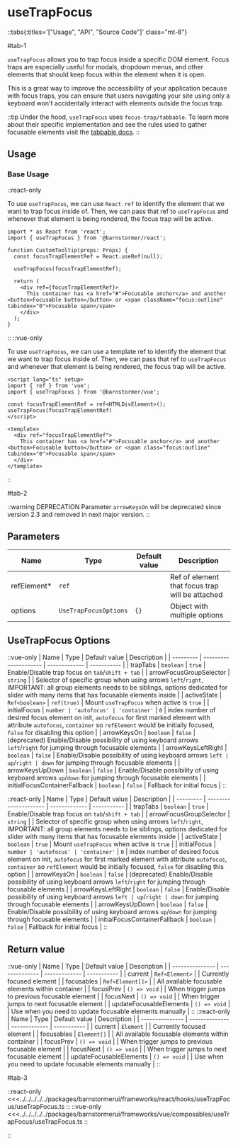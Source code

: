 # useTrapFocus

::tabs{:titles='["Usage", "API", "Source Code"]' class="mt-8"}

#tab-1

`useTrapFocus` allows you to trap focus inside a specific DOM element. Focus traps are especially useful for modals, dropdown menus, and other elements that should keep focus within the element when it is open.

This is a great way to improve the accessibility of your application because with focus traps, you can ensure that users navigating your site using only a keyboard won't accidentally interact with elements outside the focus trap.

::tip
Under the hood, `useTrapFocus` uses `focus-trap/tabbable`. To learn more about their specific implementation and see the rules used to gather focusable elements visit the [tabbable docs](https://github.com/focus-trap/tabbable).
::

## Usage

### Base Usage
::react-only

To use `useTrapFocus`, we can use `React.ref` to identify the element that we want to trap focus inside of. Then, we can pass that ref to `useTrapFocus` and whenever that element is being rendered, the focus trap will be active.



```tsx
import * as React from 'react';
import { useTrapFocus } from '@barnstormer/react';

function CustomTooltip(props: Props) {
  const focusTrapElementRef = React.useRef(null);

  useTrapFocus(focusTrapElementRef);

  return (
    <div ref={focusTrapElementRef}>
      This container has <a href="#">Focusable anchor</a> and another <button>Focusable button</button> or <span className="focus:outline" tabindex="0">Focusable span</span>
    </div>
  );
}
```



::
::vue-only

To use `useTrapFocus`, we can use a template ref to identify the element that we want to trap focus inside of. Then, we can pass that ref to `useTrapFocus` and whenever that element is being rendered, the focus trap will be active.



```vue
<script lang="ts" setup>
import { ref } from 'vue';
import { useTrapFocus } from '@barnstormer/vue';

const focusTrapElementRef = ref<HTMLDivElement>();
useTrapFocus(focusTrapElementRef)
</script>

<template>
  <div ref="focusTrapElementRef">
    This container has <a href="#">Focusable anchor</a> and another <button>Focusable button</button> or <span class="focus:outline" tabindex="0">Focusable span</span>
  </div>
</template>
```


::

#tab-2

<!-- TODO: remove arrowKeysOn before 3.0.0 release -->
::warning DEPRECATION
Parameter `arrowKeysOn` will be deprecated since version 2.3 and removed in next major version.
::

## Parameters

| Name      | Type                  | Default value | Description |
| --------- | --------------------- | ------------- | ----------- |
| refElement\* | `ref`    |      | Ref of element that focus trap will be attached              |
| options  | `UseTrapFocusOptions` | `{}`              | Object with multiple options  |

## UseTrapFocus Options

::vue-only
| Name      | Type                  | Default value | Description |
| --------- | --------------------- | ------------- | ----------- |
| trapTabs  | `boolean`    | `true`     | Enable/Disable trap focus on `tab`/`shift + tab`              |
| arrowFocusGroupSelector  | `string`    |      | Selector of specific group when using arrows `left`/`right`, IMPORTANT: all group elements needs to be siblings, options dedicated for slider with many items that has focusable elements inside              |
| activeState  | `Ref<boolean>` | `ref(true)`              | Mount `useTrapFocus` when active is `true`  |
| initialFocus    | `number | 'autofocus' | 'container'` | `0`       | index number of desired focus element on init, `autofocus` for first marked element with attribute `autofocus`, `container` so `refElement` would be initially focused, `false` for disabling this option  |
| arrowKeysOn | `boolean`    | `false`      | (deprecated) Enable/Disable possibility of using keyboard arrows `left`/`right` for jumping through focusable elements              |
| arrowKeysLeftRight | `boolean`    | `false`      | Enable/Disable possibility of using keyboard arrows `left | up`/`right | down` for jumping through focusable elements              |
| arrowKeysUpDown | `boolean`    | `false`      | Enable/Disable possibility of using keyboard arrows `up`/`down` for jumping through focusable elements              |
| initialFocusContainerFallback | `boolean`  | `false`     | Fallback for initial focus           |
::

::react-only
| Name      | Type                  | Default value | Description |
| --------- | --------------------- | ------------- | ----------- |
| trapTabs  | `boolean`    | `true`     | Enable/Disable trap focus on `tab`/`shift + tab`              |
| arrowFocusGroupSelector  | `string`    |      | Selector of specific group when using arrows `left`/`right`, IMPORTANT: all group elements needs to be siblings, options dedicated for slider with many items that has focusable elements inside              |
| activeState  | `boolean` | `true`              | Mount `useTrapFocus` when active is `true`  |
| initialFocus    | `number | 'autofocus' | 'container'` | `0`       | index number of desired focus element on init, `autofocus` for first marked element with attribute `autofocus`, `container` so `refElement` would be initially focused, `false` for disabling this option  |
| arrowKeysOn | `boolean`    | `false`      | (deprecated) Enable/Disable possibility of using keyboard arrows `left`/`right` for jumping through focusable elements              |
| arrowKeysLeftRight | `boolean`    | `false`      | Enable/Disable possibility of using keyboard arrows `left | up`/`right | down` for jumping through focusable elements              |
| arrowKeysUpDown | `boolean`    | `false`      | Enable/Disable possibility of using keyboard arrows `up`/`down` for jumping through focusable elements              |
| initialFocusContainerFallback | `boolean`  | `false`     | Fallback for initial focus           |
::



## Return value

::vue-only
| Name            | Type           | Default value | Description |
| --------------- | -------------- | ------------- | ----------- |
| current           | `Ref<Element>` |               |  Currently focused element |
| focusables           | `Ref<Element[]>` |               |  All available focusable elements within container |
| focusPrev           | `() => void` |               |  When trigger jumps to previous focusable element |
| focusNext           | `() => void` |               |  When trigger jumps to next focusable element |
| updateFocusableElements | `() => void` |               |  Use when you need to update focusable elements manually |
::
::react-only
| Name            | Type           | Default value | Description |
| --------------- | -------------- | ------------- | ----------- |
| current           | `Element` |               |  Currently focused element |
| focusables           | `Element[]` |               |  All available focusable elements within container |
| focusPrev           | `() => void` |               |  When trigger jumps to previous focusable element |
| focusNext           | `() => void` |               |  When trigger jumps to next focusable element |
| updateFocusableElements | `() => void` |               |  Use when you need to update focusable elements manually |
::


#tab-3

::react-only
<<<../../../../../packages/barnstormerui/frameworks/react/hooks/useTrapFocus/useTrapFocus.ts
::
::vue-only
<<<../../../../../packages/barnstormerui/frameworks/vue/composables/useTrapFocus/useTrapFocus.ts
::


::
